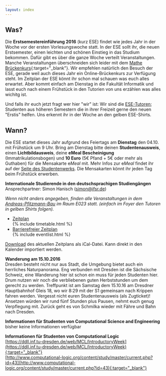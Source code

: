 ```yaml
---
layout: index
---
```


## Was?

Die **Erstsemestereinführung 2016** (kurz ESE) findet wie jedes Jahr in der Woche vor der ersten Vorlesungswoche statt. In der ESE sollt ihr, die neuen Erstsemester, einen leichten und schönen Einstieg in das Studium bekommen. Dafür gibt es über die ganze Woche verteilt Veranstaltungen. Manche Veranstaltungen überschneiden sich leider mit dem [Mathe Brückenkurs](https://tu-dresden.de/mn/math/studium/lehrangebot/brueckenkurs){:target="_blank"}. Wir empfehlen natürlich den Besuch der ESE, gerade weil auch dieses Jahr ein Online-Brückenkurs zur Verfügung steht. Im Zeitplan der ESE könnt ihr schon mal schauen was euch alles erwartet. Aber kommt einfach am Dienstag in die Fakultät Informatik und lasst euch nach einem Frühstück in den Tutorien von uns erzählen was alles wichitg ist.


Und falls ihr euch jetzt fragt wer hier "wir" ist: Wir sind die [ESE-Tutoren](fotos.html); Studenten aus höheren Semestern die in ihrer Freizeit gerne den neuen "Erstis" helfen. Uns erkennt ihr in der Woche an den gelben ESE-Shirts.


## Wann?

Die ESE startet dieses Jahr aufgrund des Feiertags am **Dienstag** den 04.10. mit Frühstück um 9 Uhr. Bring am Dienstag bitte deinen **Studentenausweis**, einen **Lichtbildausweis**, deine **eMeal Bescheinigung** (Immatrikulationsbogen) und **10 Euro** (5€ Pfand + 5€ oder mehr als Guthaben) für die Mensakarte e*Meal* mit. Mehr Infos zur e*Meal* findet ihr auf der [Seite des Studentenwerks](http://www.studentenwerk-dresden.de/mensen/emeal.html). Die Mensakarten könnt ihr jeden Tag beim Frühstück erwerben.

**Internationale Studierende in den deutschsprachigen Studiengängen**  
Ansprechpartner: Simon Hanisch (simon@ifsr.de)

*Wenn nicht anders angegeben, finden alle Veranstaltungen in dem [Andreas-Pfitzmann-Bau](https://navigator.tu-dresden.de/karten/dresden/geb/apb) im Raum E023 statt. (einfach im Foyer den Tutoren in gelben Shirts folgen).*


<ul class="accordion" data-accordion="" role="tablist">
  <li class="accordion-navigation">
    <a href="#timetable" role="tab" id="timetable-heading" aria-controls="timetable">Zeitplan</a>
    <div id="timetable" class="content active" role="tabpanel" aria-labelledby="timetable-heading">
			{% include timetable.html %}
    </div>
  </li>
  <li class="accordion-navigation">
    <a href="#barrierfree" role="tab" id="barrierfree-heading" aria-controls="barrierfree">Barrierefreier Zeitplan</a>
    <div id="barrierfree" class="content" role="tabpanel" aria-labelledby="barrierfree-heading">
   		{% include eventlist.html %}
    </div>
  </li>
</ul>

[Download](ESE.ics) des aktuellen Zeitplans als iCal-Datei. Kann direkt in den Kalender importiert werden.

**Wanderung am 15.10.2016**<br/>
Dresden besteht nicht nur aus Stadt, die Umgebung bietet auch ein herrliches Naturpanorama. Eng verbunden mit Dresden ist die Sächsische Schweiz, eine Wanderung hier ist schon ein muss für jeden Studenten hier. Drum nutzen wir noch die verbliebenen guten Herbststunden um dem gerecht zu werden. Treffpunkt ist am Samstag dem 15.10.16 am Dresdner Hauptbahnhof Gleis 18, wo wir 8:29 mit der S1 gemeinsam nach Krippen fahren werden. Vergesst nicht euren Studentenausweis (als Zugticket)! Ansetzen würden wir rund fünf Stunden plus Pausen, nehmt euch genug Verpflegung mit. Zurück geht es von Schmilka wieder mit Fähre und Bahn nach Dresden.

**Informationen für Studenten von Computational Science and Engineering**<br/>
bisher keine Informationen verfügbar

**Informationen für Studenten von Computational Logic**<br/>
[https://ddll.inf.tu-dresden.de/web/MCL/IntroductoryWeek](https://ddll.inf.tu-dresden.de/web/MCL/IntroductoryWeek){:target="_blank"}<br/>
[http://www.computational-logic.org/content/study/master/current.php?id=43](http://www.computational-logic.org/content/study/master/current.php?id=43){:target="_blank"}
